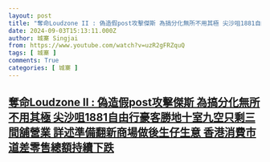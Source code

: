 ```yaml
---
layout: post
title: "奪命Loudzone II : 偽造假post攻擊傑斯 為搞分化無所不用其極 尖沙咀1881自由行豪客勝地十室九空只剩三間舖營業 詳述準備翻新商場做後生仔生意 香港消費市道差零售總額持續下跌"
date: 2024-09-03T15:13:11.000Z
author: 城寨 Singjai
from: https://www.youtube.com/watch?v=uzR2gFRZquQ
tags: [ 城寨 ]
comments: True
categories: [ 城寨 ]
---
```

<!--1725376391000-->
[奪命Loudzone II : 偽造假post攻擊傑斯 為搞分化無所不用其極 尖沙咀1881自由行豪客勝地十室九空只剩三間舖營業 詳述準備翻新商場做後生仔生意 香港消費市道差零售總額持續下跌](https://www.youtube.com/watch?v=uzR2gFRZquQ)
------

<div>

</div>
